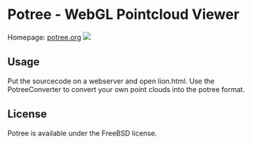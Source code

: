 # Potree - WebGL Pointcloud Viewer

Homepage: <a href="http://potree.org/">potree.org</a>
<img src="http://potree.org/resources/images/pompei.jpg">

## Usage
Put the sourcecode on a webserver and open lion.html. 
Use the PotreeConverter to convert your own point clouds into the potree format.

## License
Potree is available under the FreeBSD license.
